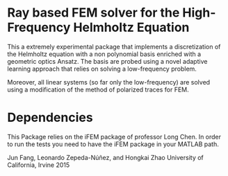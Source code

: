 # Ray based FEM solver for the High-Frequency Helmholtz Equation

This a extremely experimental package that implements a discretization of the Helmholtz equation with a non polynomial basis enriched with a geometric optics Ansatz. The basis are probed using a novel adaptive learning approach that relies on solving a low-frequency problem.  

Moreover, all linear systems (so far only the low-frequency) are solved using a modification of the method of polarized traces for FEM. 

# Dependencies

This Package relies on the iFEM package of professor Long Chen. In order to run the tests you need to have the iFEM package in your MATLAB path. 


Jun Fang, Leonardo Zepeda-Núñez, and Hongkai Zhao
University of California, Irvine 2015